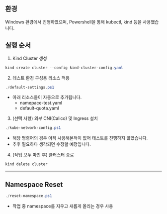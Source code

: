 ## 환경
Windows 환경에서 진행하였으며, Powershell을 통해 kubectl, kind 등을 사용했습니다.


## 실행 순서
1. Kind Cluster 생성
```powershell
kind create cluster --config kind-cluster-config.yaml
```

2. 테스트 환경 구성용 리소스 적용
```powershell
./default-settings.ps1
```
- 아래 리소스들이 자동으로 추가됩니다.
    - namepace-test.yaml
    - default-quota.yaml

3. (선택 사항) 외부 CNI(Calico) 및 Ingress 설치
```powershell
./kube-network-config.ps1
```
- 해당 명령어의 경우 아직 사용해본적이 없어 테스트를 진행하지 않았습니다.
- 추후 필요하다 생각되면 수정할 예정입니다.


4. (작업 모두 마친 후) 클러스터 종료
```powershell
kind delete cluster
```

---

## Namespace Reset
```powershell
./reset-namespace.ps1
```
- 작업 중 namespace를 지우고 새롭게 올리는 경우 사용